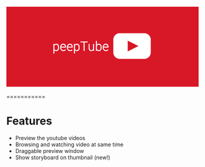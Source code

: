 ![image](banner.png)

===========




# Features
* Preview the youtube videos
* Browsing and watching video at same time
* Draggable preview window
* Show storyboard on thumbnail (new!)



